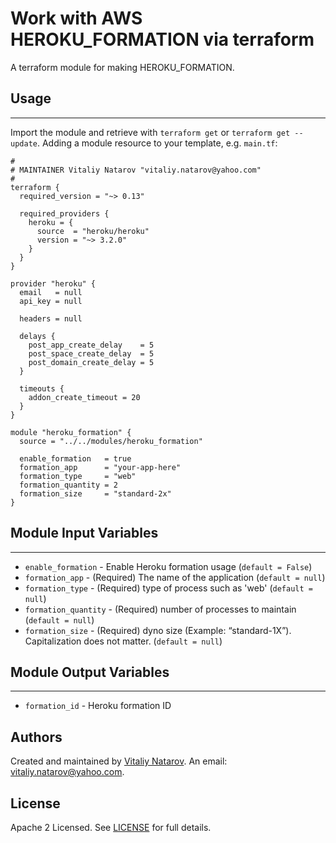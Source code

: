 # Work with AWS HEROKU_FORMATION via terraform

A terraform module for making HEROKU_FORMATION.


## Usage
----------------------
Import the module and retrieve with ```terraform get``` or ```terraform get --update```. Adding a module resource to your template, e.g. `main.tf`:

```
#
# MAINTAINER Vitaliy Natarov "vitaliy.natarov@yahoo.com"
#
terraform {
  required_version = "~> 0.13"

  required_providers {
    heroku = {
      source  = "heroku/heroku"
      version = "~> 3.2.0"
    }
  }
}

provider "heroku" {
  email   = null
  api_key = null

  headers = null

  delays {
    post_app_create_delay    = 5
    post_space_create_delay  = 5
    post_domain_create_delay = 5
  }

  timeouts {
    addon_create_timeout = 20
  }
}

module "heroku_formation" {
  source = "../../modules/heroku_formation"

  enable_formation   = true
  formation_app      = "your-app-here"
  formation_type     = "web"
  formation_quantity = 2
  formation_size     = "standard-2x"
}
```

## Module Input Variables
----------------------
- `enable_formation` - Enable Heroku formation usage (`default = False`)
- `formation_app` - (Required) The name of the application (`default = null`)
- `formation_type` - (Required) type of process such as 'web' (`default = null`)
- `formation_quantity` - (Required) number of processes to maintain (`default = null`)
- `formation_size` - (Required) dyno size (Example: “standard-1X”). Capitalization does not matter. (`default = null`)

## Module Output Variables
----------------------
- `formation_id` - Heroku formation ID


## Authors

Created and maintained by [Vitaliy Natarov](https://github.com/SebastianUA). An email: [vitaliy.natarov@yahoo.com](vitaliy.natarov@yahoo.com).

## License

Apache 2 Licensed. See [LICENSE](https://github.com/SebastianUA/terraform/blob/master/LICENSE) for full details.
